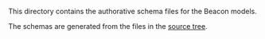 This directory contains the authorative schema files for the Beacon models.

The schemas are generated from the files in the [source tree](../src).